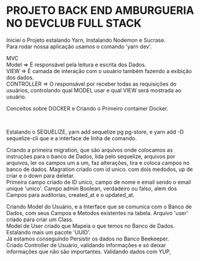 <h1>PROJETO BACK END AMBURGUERIA NO DEVCLUB FULL STACK</h1>
<p>Iniciei o Projeto estalando Yarn, Instalando Nodemon e Sucrase. 
<br>
  Para rodar nossa aplicação usamos o comando 'yarn dev'.
</p>
<p>
  MVC 
  <br>
  Model => É responsável pela leitura e escrita dos Dados.
  <br>
  VIEW => É camada de interação com o usuário também fazendo a exibição dos dados.
  <br>
  CONTROLLER => O responsável por receber todas as requisições do usuários, controlando qual MODEL usar e qual VIEW será mostrada ao usuário.
</p>
<p>
  Conceitos sobre DOCKER e Criando o Primeiro container Docker.
</p>
<br>
<p>
  Estalando o SEQUELIZE, yarn add sequelize pg pg-store, e yarn add -D sequelize-cli que e a interface de linha de comando.
</p>
<p>
  Criando a primeira migration, que são arquivos onde colocamos as instruções
  para o banco de Dados, lida pelo sequelize, arquivos por arquivos, ler os campos um a um, faz alterações, tira e coloca campos no banco de dados.
  Magration criado com id unico. com dois medodos, up de criar e o down para deletar.
  <br>
  Primeira campo criado de ID unico, campo de nome e email sendo o email unique 'unico'. Campo admin Boolean, verdadeiro ou falso, alem dos Campos para auditorias, created_at e o updated_at.
</p>
<p>
  Criando Model do Usuário, e a Interface que se comunica com o Banco de Dados, com seus Campos e Metodos existentes na tabela. Arquivo 'user' criado para criar um Class.
  <br>
  Model de User criado que Mapeia o que temos no Banco de Dados. Estalando mais um  pacote 'UUID'.
  <br>
  Já estamos conseguindo Persistir os dados no Banco Beekeeper.
  <br>
  Criado Controller de Usuário, validando informações e só deixar informações que não são importantes. Validando dados com YUP, 

</p>
